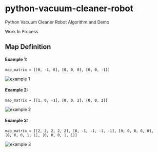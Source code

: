 # python-vacuum-cleaner-robot
Python Vacuum Cleaner Robot Algorithm and Demo 

Work In Process


## Map Definition


#### Example 1:
```
map_matrix = [[0, -1, 0], [0, 0, 0], [0, 0, -1]]
```

![example 1](https://github.com/charles-hsiao/python-vacuum-cleaner-robot/blob/master/doc/map/example_1.png)


#### Example 2:
```
map_matrix = [[1, 0, -1], [0, 0, 2], [0, 0, 2]]
```
![example 2](https://github.com/charles-hsiao/python-vacuum-cleaner-robot/blob/master/doc/map/example_2.png)


#### Example 3:
```
map_matrix = [[2, 2, 2, 2, 2], [0, -1, -1, -1, -1], [0, 0, 0, 0, 0], [0, 0, 0, 1, 1], [0, 0, 0, 1, 1]]
```
![example 3](https://github.com/charles-hsiao/python-vacuum-cleaner-robot/blob/master/doc/map/example_3.png)

